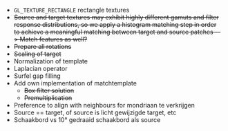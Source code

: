 - `GL_TEXTURE_RECTANGLE` rectangle textures
- ~~Source and target textures may exhibit highly different gamuts and filter response distributions, so we apply a histogram matching step in order to achieve a meaningful matching between target and source patches --> Match features as well?~~
- ~~Prepare all rotations~~
- ~~Scaling of target~~
- Normalization of template
- Laplacian operator
- Surfel gap filling
- Add own implementation of matchtemplate
	- ~~Box filter solution~~
	- ~~Premultiplication~~
- Preference to align with neighbours for mondriaan te verkrijgen
- Source == target, of source is licht gewijzigde target, etc
- Schaakbord vs 10° gedraaid schaakbord als source